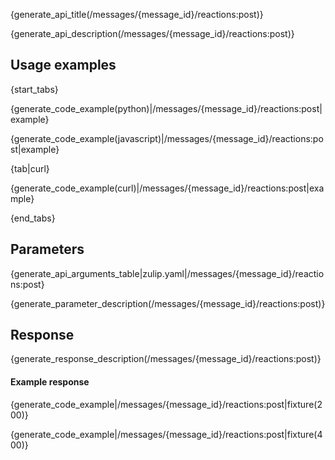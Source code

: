 {generate_api_title(/messages/{message_id}/reactions:post)}

{generate_api_description(/messages/{message_id}/reactions:post)}

## Usage examples

{start_tabs}

{generate_code_example(python)|/messages/{message_id}/reactions:post|example}

{generate_code_example(javascript)|/messages/{message_id}/reactions:post|example}

{tab|curl}

{generate_code_example(curl)|/messages/{message_id}/reactions:post|example}

{end_tabs}

## Parameters


{generate_api_arguments_table|zulip.yaml|/messages/{message_id}/reactions:post}

{generate_parameter_description(/messages/{message_id}/reactions:post)}

## Response

{generate_response_description(/messages/{message_id}/reactions:post)}

#### Example response

{generate_code_example|/messages/{message_id}/reactions:post|fixture(200)}

{generate_code_example|/messages/{message_id}/reactions:post|fixture(400)}
